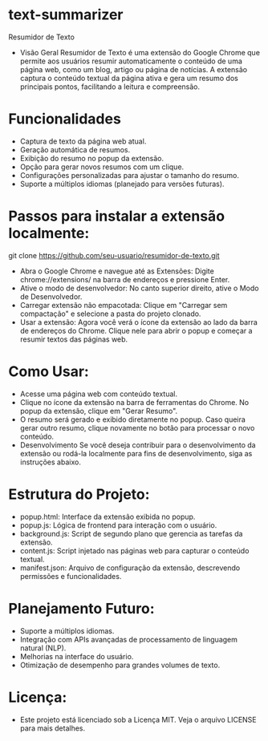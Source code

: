 # text-summarizer
Resumidor de Texto
- Visão Geral
Resumidor de Texto é uma extensão do Google Chrome que permite aos usuários resumir automaticamente o conteúdo de uma página web, como um blog, artigo ou página de notícias. A extensão captura o conteúdo textual da página ativa e gera um resumo dos principais pontos, facilitando a leitura e compreensão.

# Funcionalidades
- Captura de texto da página web atual.
- Geração automática de resumos.
- Exibição do resumo no popup da extensão.
- Opção para gerar novos resumos com um clique.
- Configurações personalizadas para ajustar o tamanho do resumo.
- Suporte a múltiplos idiomas (planejado para versões futuras).
# Passos para instalar a extensão localmente:
git clone https://github.com/seu-usuario/resumidor-de-texto.git

- Abra o Google Chrome e navegue até as Extensões:
Digite chrome://extensions/ na barra de endereços e pressione Enter.
- Ative o modo de desenvolvedor:
No canto superior direito, ative o Modo de Desenvolvedor.
- Carregar extensão não empacotada:
Clique em "Carregar sem compactação" e selecione a pasta do projeto clonado.
- Usar a extensão:
Agora você verá o ícone da extensão ao lado da barra de endereços do Chrome. Clique nele para abrir o popup e começar a resumir textos das páginas web.
# Como Usar:
- Acesse uma página web com conteúdo textual.
- Clique no ícone da extensão na barra de ferramentas do Chrome.
No popup da extensão, clique em "Gerar Resumo".
- O resumo será gerado e exibido diretamente no popup.
Caso queira gerar outro resumo, clique novamente no botão para processar o novo conteúdo.
- Desenvolvimento
Se você deseja contribuir para o desenvolvimento da extensão ou rodá-la localmente para fins de desenvolvimento, siga as instruções abaixo.
# Estrutura do Projeto:
- popup.html: Interface da extensão exibida no popup.
- popup.js: Lógica de frontend para interação com o usuário.
- background.js: Script de segundo plano que gerencia as tarefas da extensão.
- content.js: Script injetado nas páginas web para capturar o conteúdo textual.
- manifest.json: Arquivo de configuração da extensão, descrevendo permissões e funcionalidades.
# Planejamento Futuro:
- Suporte a múltiplos idiomas.
- Integração com APIs avançadas de processamento de linguagem natural (NLP).
- Melhorias na interface do usuário.
- Otimização de desempenho para grandes volumes de texto.
# Licença:
- Este projeto está licenciado sob a Licença MIT. Veja o arquivo LICENSE para mais detalhes.

